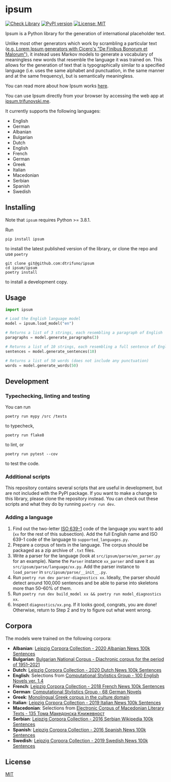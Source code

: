 # ipsum

[![Check Library](https://github.com/dtrifuno/ipsum/actions/workflows/check-library.yml/badge.svg)](https://github.com/dtrifuno/ipsum/actions/workflows/check-library.yml)
[![PyPI version](https://badge.fury.io/py/ipsum.svg)](https://badge.fury.io/py/ipsum)
[![License: MIT](https://img.shields.io/badge/License-MIT-yellow.svg)](https://opensource.org/licenses/MIT)

Ipsum is a Python library for the generation of international placeholder text.

Unlike most other generators which work by scrambling a
particular text ([e.g. Lorem Ipsum generators with Cicero's "De Finibus Bonorum
et Malorum"](https://loremipsum.io/)), it instead uses Markov models to generate
a vocabulary of meaningless new words that resemble the language it was trained
on. This allows for the generation of text that is typographically similar to a
specified language (i.e. uses the same alphabet and punctuation, in the same manner
and at the same frequency), but is semantically meaningless.

You can read more about how Ipsum works [here](https://trifunovski.me/posts/230225-lorem-ipsum-or-the-procedural-generation-of-typographically-plausible-nonsense).

You can use Ipsum directly from your browser by accessing the web app at
[ipsum.trifunovski.me](https://ipsum.trifunovski.me).

It currently supports the following languages:

- English
- German
- Albanian
- Bulgarian
- Dutch
- English
- French
- German
- Greek
- Italian
- Macedonian
- Serbian
- Spanish
- Swedish

## Installing

Note that `ipsum` requires Python >= 3.8.1.

Run

```
pip install ipsum
```

to install the latest published version of the library, or clone the repo and
use `poetry`

```
git clone git@github.com:dtrifuno/ipsum
cd ipsum/ipsum
poetry install
```

to install a development copy.

## Usage

```python
import ipsum

# Load the English language model
model = ipsum.load_model("en")

# Returns a list of 3 strings, each resembling a paragraph of English
paragraphs = model.generate_paragraphs(3)

# Returns a list of 10 strings, each resembling a full sentence of English
sentences = model.generate_sentences(10)

# Returns a list of 50 words (does not include any punctuation)
words = model.generate_words(50)
```

## Development

### Typechecking, linting and testing

You can run

```
poetry run mypy /src /tests
```

to typecheck,

```
poetry run flake8
```

to lint, or

```
poetry run pytest --cov
```

to test the code.

### Additional scripts

This repository contains several scripts that are useful in development, but are
not included with the PyPI package. If you want to make a change to this library,
please clone the repository instead. You can check out these scripts and what
they do by running `poetry run dev`.

### Adding a language

1. Find out the two-letter [ISO 639-1](https://quickref.me/iso-639-1) code of
   the language you want to add (`xx` for the rest of this subsection). Add the
   full English name and ISO 639-1 code of the language to `supported_languages.py`.
2. Prepare a corpus of texts in the language. The corpus should be packaged as a
   zip archive of `.txt` files.
3. Write a parser for the language (look at `src/ipsum/parse/en_parser.py` for
   an example). Name the `Parser` instance `xx_parser` and save it as
   `src/ipsum/parse/language/xx.py`. Add the parser instance to `load_parser`
   in `src/ipsum/parse/__init__.py`.
4. Run `poetry run dev parser-diagnostics xx`. Ideally, the parser should
   detect around 100,000 sentences and be able to parse into skeletons more
   than 50&ndash;60% of them.
5. Run `poetry run dev build_model xx && poetry run model_diagnostics xx`.
6. Inspect `diagnostics/xx.png`. If it looks good, congrats, you are done!
   Otherwise, return to Step 2 and try to figure out what went wrong.

## Corpora

The models were trained on the following corpora:

- **Albanian**: [Leipzig Corpora Collection - 2020 Albanian News 100k Sentences](https://wortschatz.uni-leipzig.de/en/download/Albanian)
- **Bulgarian**: [Bulgarian National Corpus - Diachronic corpus for the period of 1951&ndash;2021](https://dcl.bas.bg/bulnc/en/dostap/izteglyane/)
- **Dutch**: [Leipzig Corpora Collection - 2020 Dutch News 100k Sentences](https://wortschatz.uni-leipzig.de/en/download/Dutch)
- **English**: Selections from [Computational Stylistics Group - 100 English Novels ver. 1.4](https://github.com/computationalstylistics/100_english_novels)
- **French**: [Leipzig Corpora Collection - 2018 French News 100k Sentences](https://wortschatz.uni-leipzig.de/en/download/French)
- **German**: [Computational Stylistics Group - 68 German Novels](https://github.com/computationalstylistics/68_german_novels)
- **Greek**: [Monolingual Greek corpus in the culture domain](https://elrc-share.eu/repository/browse/monolingual-greek-corpus-in-the-culture-domain-processed/ab62bd021d5211e9b7d400155d0267069bdba50723a1456cbf1af2dce2201a63/)
- **Italian**: [Leipzig Corpora Collection - 2019 Italian News 100k Sentences](https://wortschatz.uni-leipzig.de/en/download/Italian)
- **Macedonian**: Selections from [Electronic Corpus of Macedonian Literary Texts - 135 Тома Македонска Книжевност](http://drmj.manu.edu.mk/%D0%B5%D0%BB%D0%B5%D0%BA%D1%82%D1%80%D0%BE%D0%BD%D1%81%D0%BA%D0%B8-%D0%BA%D0%BE%D1%80%D0%BF%D1%83%D1%81-%D0%BD%D0%B0-%D0%BC%D0%B0%D0%BA%D0%B5%D0%B4%D0%BE%D0%BD%D1%81%D0%BA%D0%B8-%D0%BA%D0%BD%D0%B8/)
- **Serbian**: [Leipzig Corpora Collection - 2016 Serbian Wikipedia 100k Sentences](https://wortschatz.uni-leipzig.de/en/download/Serbian)
- **Spanish**: [Leipzig Corpora Collection - 2016 Spanish News 100k Sentences](https://wortschatz.uni-leipzig.de/en/download/Spanish)
- **Swedish**: [Leipzig Corpora Collection - 2019 Swedish News 100k Sentences](https://wortschatz.uni-leipzig.de/en/download/Swedish)

## License

[MIT](https://raw.githubusercontent.com/dtrifuno/ipsum/main/ipsum/LICENSE.md)
